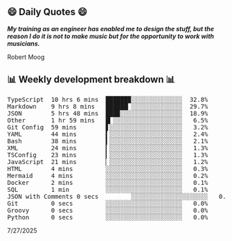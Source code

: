 ## 😄 Daily Quotes 😄

_**My training as an engineer has enabled me to design the stuff, but the reason I do it is not to make music but for the opportunity to work with musicians.**_

Robert Moog



## 📊 Weekly development breakdown 📊

<pre>TypeScript  10 hrs 6 mins  ██████▉░░░░░░░░░░░░░░  32.8%
Markdown    9 hrs 8 mins   ██████▏░░░░░░░░░░░░░░  29.7%
JSON        5 hrs 48 mins  ███▉░░░░░░░░░░░░░░░░░  18.9%
Other       1 hr 59 mins   █▎░░░░░░░░░░░░░░░░░░░   6.5%
Git Config  59 mins        ▋░░░░░░░░░░░░░░░░░░░░   3.2%
YAML        44 mins        ▍░░░░░░░░░░░░░░░░░░░░   2.4%
Bash        38 mins        ▍░░░░░░░░░░░░░░░░░░░░   2.1%
XML         24 mins        ▎░░░░░░░░░░░░░░░░░░░░   1.3%
TSConfig    23 mins        ▎░░░░░░░░░░░░░░░░░░░░   1.3%
JavaScript  21 mins        ▏░░░░░░░░░░░░░░░░░░░░   1.2%
HTML        4 mins         ░░░░░░░░░░░░░░░░░░░░░   0.3%
Mermaid     4 mins         ░░░░░░░░░░░░░░░░░░░░░   0.2%
Docker      2 mins         ░░░░░░░░░░░░░░░░░░░░░   0.1%
SQL         1 min          ░░░░░░░░░░░░░░░░░░░░░   0.1%
JSON with Comments 0 secs         ░░░░░░░░░░░░░░░░░░░░░   0.0%
Git         0 secs         ░░░░░░░░░░░░░░░░░░░░░   0.0%
Groovy      0 secs         ░░░░░░░░░░░░░░░░░░░░░   0.0%
Python      0 secs         ░░░░░░░░░░░░░░░░░░░░░   0.0%</pre>

7/27/2025